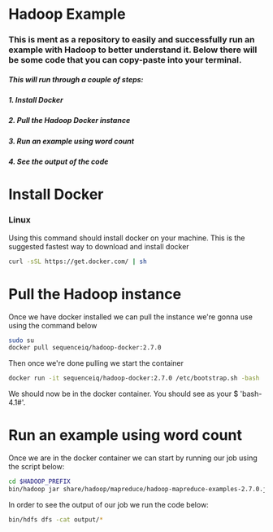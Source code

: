 # Hadoop Example

### This is ment as a repository to easily and successfully run an example with Hadoop to better understand it. Below there will be some code that you can copy-paste into your terminal. 

##### This will run through a couple of steps:
#####   1. Install Docker
#####   2. Pull the Hadoop Docker instance
#####   3. Run an example using word count 
#####   4. See the output of the code

# Install Docker
### Linux 
Using this command should install docker on your machine. This is the suggested fastest way to download and install docker

```bash
curl -sSL https://get.docker.com/ | sh
```

# Pull the Hadoop instance
Once we have docker installed we can pull the instance we're gonna use using the command below
```bash
sudo su
docker pull sequenceiq/hadoop-docker:2.7.0
```

Then once we're done pulling we start the container
```bash
docker run -it sequenceiq/hadoop-docker:2.7.0 /etc/bootstrap.sh -bash
```

We should now be in the docker container. You should see as your $ 'bash-4.1#'.

# Run an example using word count
Once we are in the docker container we can start by running our job using the script below:

```bash
cd $HADOOP_PREFIX
bin/hadoop jar share/hadoop/mapreduce/hadoop-mapreduce-examples-2.7.0.jar wordcount input output
```

In order to see the output of our job we run the code below:
```bash
bin/hdfs dfs -cat output/*
```

